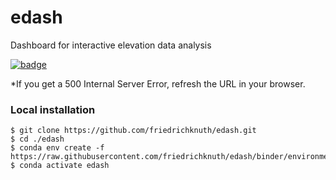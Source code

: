 # edash
Dashboard for interactive elevation data analysis

[![badge](https://img.shields.io/static/v1.svg?logo=mybinder&label=Launch+App&message=mybinder&color=green)](https://mybinder.org/v2/gh/friedrichknuth/edash/binder?urlpath=/proxy/5009/dashboard)

*If you get a 500 Internal Server Error, refresh the URL in your browser.


### Local installation

```
$ git clone https://github.com/friedrichknuth/edash.git
$ cd ./edash
$ conda env create -f https://raw.githubusercontent.com/friedrichknuth/edash/binder/environment.yml
$ conda activate edash
```